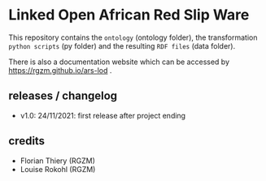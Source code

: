 # Linked Open African Red Slip Ware 
                   
This repository contains the `ontology` (ontology folder), the transformation `python scripts` (py folder) and the resulting `RDF files` (data folder).
                                     
There is also a documentation website which can be accessed by <https://rgzm.github.io/ars-lod> .
       
## releases / changelog 

-   v1.0: 24/11/2021: first release after project ending

## credits

-   Florian Thiery (RGZM)
-   Louise Rokohl (RGZM)
